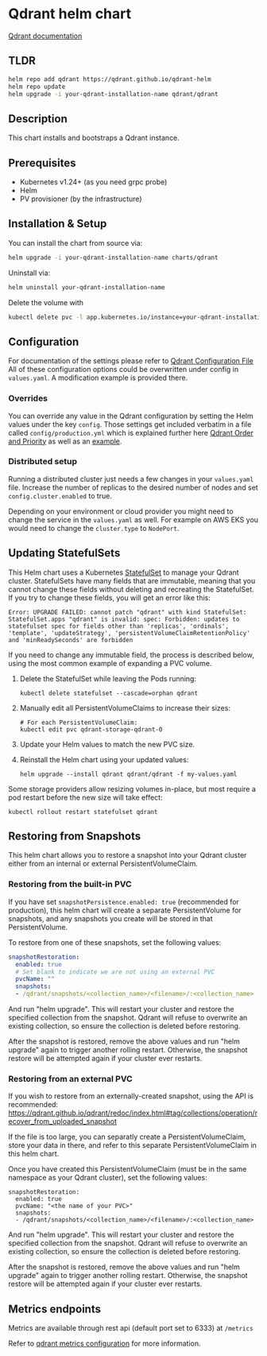 # Qdrant helm chart

[Qdrant documentation](https://qdrant.tech/documentation/)

## TLDR

```bash
helm repo add qdrant https://qdrant.github.io/qdrant-helm
helm repo update
helm upgrade -i your-qdrant-installation-name qdrant/qdrant
```

## Description

This chart installs and bootstraps a Qdrant instance.

## Prerequisites

- Kubernetes v1.24+ (as you need grpc probe)
- Helm
- PV provisioner (by the infrastructure)

## Installation & Setup

You can install the chart from source via:

```bash
helm upgrade -i your-qdrant-installation-name charts/qdrant
```

Uninstall via:

```bash
helm uninstall your-qdrant-installation-name
```

Delete the volume with

```bash
kubectl delete pvc -l app.kubernetes.io/instance=your-qdrant-installation-name
```

## Configuration

For documentation of the settings please refer to [Qdrant Configuration File](https://github.com/qdrant/qdrant/blob/master/config/config.yaml)
All of these configuration options could be overwritten under config in `values.yaml`.
A modification example is provided there.

### Overrides
You can override any value in the Qdrant configuration by setting the Helm values under the key `config`. Those settings get included verbatim in a file called `config/production.yml` which is explained further here [Qdrant Order and Priority](https://qdrant.tech/documentation/guides/configuration/#order-and-priority) as well as an [example](https://github.com/qdrant/qdrant-helm/blob/b0bb6fc6d3eb9c0813c79bb5a78dc21aebc2b81d/charts/qdrant/values.yaml#L140).


### Distributed setup

Running a distributed cluster just needs a few changes in your `values.yaml` file.
Increase the number of replicas to the desired number of nodes and set `config.cluster.enabled` to true.

Depending on your environment or cloud provider you might need to change the service in the `values.yaml` as well.
For example on AWS EKS you would need to change the `cluster.type` to `NodePort`.

## Updating StatefulSets

This Helm chart uses a Kubernetes [StatefulSet](https://kubernetes.io/docs/concepts/workloads/controllers/statefulset/) to manage your Qdrant cluster. StatefulSets have many fields that are immutable, meaning that you cannot change these fields without deleting and recreating the StatefulSet. If you try to change these fields, you will get an error like this:

```
Error: UPGRADE FAILED: cannot patch "qdrant" with kind StatefulSet: StatefulSet.apps "qdrant" is invalid: spec: Forbidden: updates to statefulset spec for fields other than 'replicas', 'ordinals', 'template', 'updateStrategy', 'persistentVolumeClaimRetentionPolicy' and 'minReadySeconds' are forbidden
```

If you need to change any immutable field, the process is described below, using the most common example of expanding a PVC volume.

1. Delete the StatefulSet while leaving the Pods running:
    ```
    kubectl delete statefulset --cascade=orphan qdrant
    ```

2. Manually edit all PersistentVolumeClaims to increase their sizes:

    ```
    # For each PersistentVolumeClaim:
    kubectl edit pvc qdrant-storage-qdrant-0
    ```

3. Update your Helm values to match the new PVC size.
4. Reinstall the Helm chart using your updated values:
    ```
    helm upgrade --install qdrant qdrant/qdrant -f my-values.yaml
    ```

Some storage providers allow resizing volumes in-place, but most require a pod restart before the new size will take effect:

```
kubectl rollout restart statefulset qdrant
```

## Restoring from Snapshots

This helm chart allows you to restore a snapshot into your Qdrant cluster either from an internal or external PersistentVolumeClaim.

### Restoring from the built-in PVC

If you have set `snapshotPersistence.enabled: true` (recommended for production), this helm chart will create a separate PersistentVolume for snapshots, and any snapshots you create will be stored in that PersistentVolume.

To restore from one of these snapshots, set the following values:

```yaml
snapshotRestoration:
  enabled: true
  # Set blank to indicate we are not using an external PVC
  pvcName: ""
  snapshots:
  - /qdrant/snapshots/<collection_name>/<filename>/:<collection_name>
```

And run "helm upgrade". This will restart your cluster and restore the specified collection from the snapshot. Qdrant will refuse to overwrite an existing collection, so ensure the collection is deleted before restoring.

After the snapshot is restored, remove the above values and run "helm upgrade" again to trigger another rolling restart. Otherwise, the snapshot restore will be attempted again if your cluster ever restarts.

### Restoring from an external PVC

If you wish to restore from an externally-created snapshot, using the API is recommended: https://qdrant.github.io/qdrant/redoc/index.html#tag/collections/operation/recover_from_uploaded_snapshot

If the file is too large, you can separatly create a PersistentVolumeClaim, store your data in there, and refer to this separate PersistentVolumeClaim in this helm chart.

Once you have created this PersistentVolumeClaim (must be in the same namespace as your Qdrant cluster), set the following values:

```
snapshotRestoration:
  enabled: true
  pvcName: "<the name of your PVC>"
  snapshots:
  - /qdrant/snapshots/<collection_name>/<filename>/:<collection_name>
```

And run "helm upgrade". This will restart your cluster and restore the specified collection from the snapshot. Qdrant will refuse to overwrite an existing collection, so ensure the collection is deleted before restoring.

After the snapshot is restored, remove the above values and run "helm upgrade" again to trigger another rolling restart. Otherwise, the snapshot restore will be attempted again if your cluster ever restarts.

## Metrics endpoints

Metrics are available through rest api (default port set to 6333) at `/metrics`

Refer to [qdrant metrics configuration](https://qdrant.tech/documentation/telemetry/#metrics) for more information.
